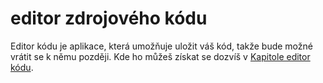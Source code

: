 # editor zdrojového kódu

Editor kódu je aplikace, která umožňuje uložit váš kód, takže bude možné vrátit se k němu později. Kde ho můžeš získat se dozvíš v [Kapitole editor kódu](./code_editor/README.md).